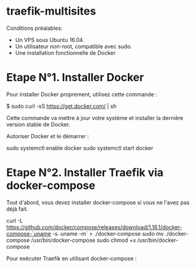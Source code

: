 # traefik-multisites

Conditions préalables:

* Un VPS sous Ubuntu 16.04.
* Un utilisateur non-root, compatible avec sudo.
* Une installation fonctionnelle de Docker

# Etape N°1. Installer Docker
Pour installer Docker proprement, utilisez cette commande :

  $ sudo curl -sS https://get.docker.com/ | sh
  
Cette commande va mettre à jour votre système et installer la dernière version stable de Docker.

Autoriser Docker et le démarrer :

  sudo systemctl enable docker
  sudo systemctl start docker

# Etape N°2. Installer Traefik via docker-compose

Tout d'abord, vous devez installer docker-compose si vous ne l'avez pas déjà fait.

  curl -L https://github.com/docker/compose/releases/download/1.16.1/docker-compose-`uname -s`-`uname -m` > ./docker-compose
  sudo mv ./docker-compose /usr/bin/docker-compose
  sudo chmod +x /usr/bin/docker-compose

Pour exécuter Traefik en utilisant docker-compose :
